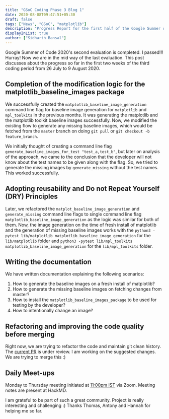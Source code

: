 ```yaml
---
title: "GSoC Coding Phase 3 Blog 1"
date: 2020-08-08T09:47:51+05:30
draft: false
tags: ["News", "GSoC", "matplotlib"]
description: "Progress Report for the first half of the Google Summer of Code 2020 Phase 3 for the Baseline Images Problem"
displayInList: true
author: ["Sidharth Bansal"]
---
```


Google Summer of Code 2020's second evaluation is completed. I passed!!! Hurray! Now we are in the mid way of the last evaluation. This post discusses about the progress so far in the first two weeks of the third coding period from 26 July to 9 August 2020.

## Completion of the modification logic for the matplotlib_baseline_images package

We successfully created the `matplotlib_baseline_image_generation` command line flag for baseline image generation for `matplotlib` and `mpl_toolkits` in the previous months. It was generating the matplotlib and the matplotlib toolkit baseline images successfully. Now, we modified the existing flow to generate any missing baseline images, which would be fetched from the `master` branch on doing `git pull` or `git checkout -b feature_branch`.

We initially thought of creating a command line flag `generate_baseline_images_for_test "test_a,test_b"`, but later on analysis of the approach, we came to the conclusion that the developer will not know about the test names to be given along with the flag. So, we tried to generate the missing images by `generate_missing` without the test names. This worked successfully.

## Adopting reusability and Do not Repeat Yourself (DRY) Principles

Later, we refactored the `matplot_baseline_image_generation` and `generate_missing` command line flags to single command line flag `matplotlib_baseline_image_generation` as the logic was similar for both of them. Now, the image generation on the time of fresh install of matplotlib and the generation of missing baseline images works with the `python3 -pytest lib/matplotlib matplotlib_baseline_image_generation` for the `lib/matplotlib` folder and `python3 -pytest lib/mpl_toolkits matplotlib_baseline_image_generation` for the `lib/mpl_toolkits` folder.

## Writing the documentation

We have written documentation explaining the following scenarios:

1. How to generate the baseline images on a fresh install of matplotlib?
2. How to generate the missing baseline images on fetching changes from master?
3. How to install the `matplotlib_baseline_images_package` to be used for testing by the developer?
4. How to intentionally change an image?

## Refactoring and improving the code quality before merging

Right now, we are trying to refactor the code and maintain git clean history. The [current PR](https://github.com/matplotlib/matplotlib/pull/17793) is under review. I am working on the suggested changes. We are trying to merge this :)

## Daily Meet-ups

Monday to Thursday meeting initiated at [11:00pm IST](https://everytimezone.com/) via Zoom. Meeting notes are present at HackMD.

I am grateful to be part of such a great community. Project is really interesting and challenging :) Thanks Thomas, Antony and Hannah for helping me so far.
